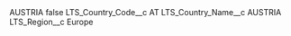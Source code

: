 <?xml version="1.0" encoding="UTF-8"?>
<CustomMetadata xmlns="http://soap.sforce.com/2006/04/metadata" xmlns:xsi="http://www.w3.org/2001/XMLSchema-instance" xmlns:xsd="http://www.w3.org/2001/XMLSchema">
    <label>AUSTRIA</label>
    <protected>false</protected>
    <values>
        <field>LTS_Country_Code__c</field>
        <value xsi:type="xsd:string">AT</value>
    </values>
    <values>
        <field>LTS_Country_Name__c</field>
        <value xsi:type="xsd:string">AUSTRIA</value>
    </values>
    <values>
        <field>LTS_Region__c</field>
        <value xsi:type="xsd:string">Europe</value>
    </values>
</CustomMetadata>
